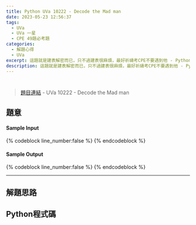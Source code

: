 ```yaml
---
title: Python UVa 10222 - Decode the Mad man
date: 2023-05-23 12:56:37
tags:
  - UVa
  - UVa 一星
  - CPE 49題必考題
categories:
  - 解題心得
  - UVa
excerpt: 這題就是建表解密而已，只不過建表很麻煩，最好祈禱考CPE不要遇到他 - Python UVa 10222 - Decode the Mad man 解題心得
description: 這題就是建表解密而已，只不過建表很麻煩，最好祈禱考CPE不要遇到他 - Python UVa 10222 - Decode the Mad man 解題心得
---
```

# 

>[題目連結](https://onlinejudge.org/index.php?option=onlinejudge&Itemid=8&category=14&page=show_problem&problem=1163) - UVa 10222 - Decode the Mad man


## 題意


#### Sample Input 
{% codeblock line_number:false %}
{% endcodeblock %}

#### Sample Output 
{% codeblock line_number:false %}
{% endcodeblock %}

---

## 解題思路


## Python程式碼
```python

```